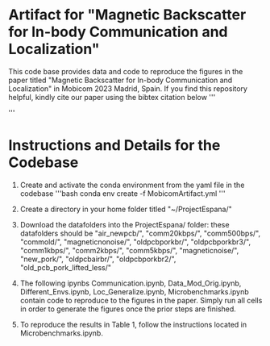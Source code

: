 # Artifact for "Magnetic Backscatter for In-body Communication and Localization"

This code base provides data and code to reproduce the figures in the paper titled "Magnetic Backscatter for In-body Communication and
Localization" in Mobicom 2023 Madrid, Spain. If you find this repository helpful, kindly cite our paper using the bibtex citation below
'''


'''

# Instructions and Details for the Codebase

1. Create and activate the conda environment from the yaml file in the codebase
'''bash
conda env create -f MobicomArtifact.yml
'''

2. Create a directory in your home folder titled "~/ProjectEspana/"
3. Download the datafolders into the ProjectEspana/ folder: these datafolders should be "air_newpcb/", "comm20kbps/", "comm500bps/", "commold/", "magneticnonoise/",           "oldpcbporkbr/",   "oldpcbporkbr3/", "comm1kbps/",   "comm2kbps/",   "comm5kbps/", "magneticnoise/",  "new_pork/", "oldpcbairbr/",  "oldpcbporkbr2/",  "old_pcb_pork_lifted_less/"
4. The following ipynbs Communication.ipynb, Data_Mod_Orig.ipynb, Different_Envs.ipynb, Loc_Generalize.ipynb, Microbenchmarks.ipynb contain code to reproduce to the figures in the paper. Simply run all cells in order to generate the figures once the prior steps are finished.
5. To reproduce the results in Table 1, follow the instructions located in Microbenchmarks.ipynb.
